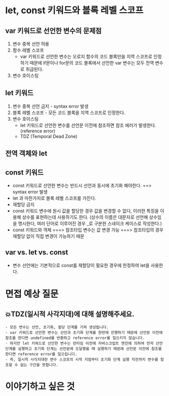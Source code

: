 # let, const 키워드와 블록 레벨 스코프

## var 키워드로 선언한 변수의 문제점

1.  변수 중복 선언 허용
2.  함수 레벨 스코프
    - var 키워드로 선언한 변수는 오로지 함수의 코드 블록만을 지역 스코프로 인정하기 때문에 if문이나 for문의 코드 블록에서 선언한 var 변수는 모두 전역 변수로 취급된다.
3.  변수 호이스팅

## let 키워드

1. 변수 중복 선언 금지 - syntax error 발생
2. 블록 레벨 스코프 - 모든 코드 블록을 지역 스코프로 인정한다.
3. 변수 호이스팅
   - let 키워드로 선언한 변수를 선언문 이전에 참조하면 참조 에러가 발생한다. (reference error)
   - TDZ (Temporal Dead Zone)

## 전역 객체와 let

## const 키워드

- const 키워드로 선언한 변수는 반드시 선언과 동시에 초기화 해야한다. ==> syntax error 발생
- let 과 마찬가지로 블록 레벨 스코프를 가진다.
- 재할당 금지
- const 키워드 변수에 원시 값을 할당한 경우 값을 변경할 수 없다, 이러한 특징을 이용해 상수를 표현하는데 사용하기도 한다.
  (상수의 이름은 대문자로 선언해 상수임을 명시한다, 여러 단어로 이루어진 경우 \_로 구분한 스네이크 케이스로 작성한다.)
- const 키워드와 객체 ===> 참조타입 변수는 값 변경 가능 ===> 참조타입의 경우 재할당 없이 직접 변경이 가능하기 때문

## var vs. let vs. const

- 변수 선언에는 기본적으로 const를 재할당이 필요한 경우에 한정하여 let을 사용한다.

# 면접 예상 질문

## 💥TDZ(일시적 사각지대)에 대해 설명해주세요.

    - 모든 변수는 선언, 초기화, 할당 단계를 거쳐 생성됩니다.
    - var 키워드로 선언한 변수는 선언과 초기화 단계를 한번에 진행하기 때문에 선언문 이전에 참조를 한다면 undefined를 반환하고 reference error를 일으키지 않습니다.
    - 하지만 let 키워드로 선언한 변수는 런타임 이전에 자바스크립트 엔진에 의하여 먼저 선언 단계를 실행하고 초기화 단계는 선언문에 도달했을 때 실행하기 때문에 선언문 이전에 참조를 한다면 reference error를 일으킵니다.
    - 즉, 일시적 사각지대란 변수 스코프의 시작 지점부터 초기화 단계 실행 직전까지 변수를 참조할 수 없는 구간을 뜻합니다.

# 이야기하고 싶은 것
